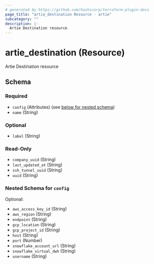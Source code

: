 ```yaml
---
# generated by https://github.com/hashicorp/terraform-plugin-docs
page_title: "artie_destination Resource - artie"
subcategory: ""
description: |-
  Artie Destination resource
---
```


# artie_destination (Resource)

Artie Destination resource



<!-- schema generated by tfplugindocs -->
## Schema

### Required

- `config` (Attributes) (see [below for nested schema](#nestedatt--config))
- `name` (String)

### Optional

- `label` (String)

### Read-Only

- `company_uuid` (String)
- `last_updated_at` (String)
- `ssh_tunnel_uuid` (String)
- `uuid` (String)

<a id="nestedatt--config"></a>
### Nested Schema for `config`

Optional:

- `aws_access_key_id` (String)
- `aws_region` (String)
- `endpoint` (String)
- `gcp_location` (String)
- `gcp_project_id` (String)
- `host` (String)
- `port` (Number)
- `snowflake_account_url` (String)
- `snowflake_virtual_dwh` (String)
- `username` (String)
